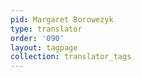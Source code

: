 ```yaml
---
pid: Margaret Borowezyk
type: translator
order: '090'
layout: tagpage
collection: translator_tags
---
```

